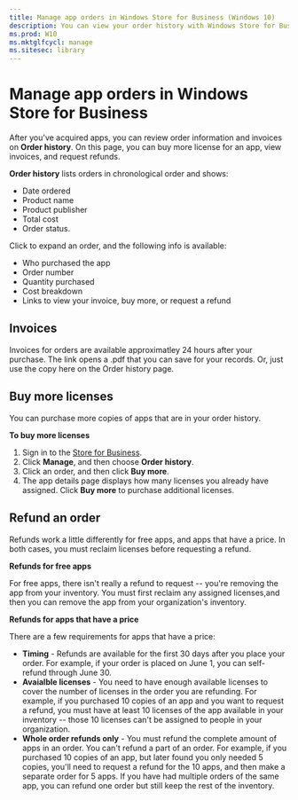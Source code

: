 ```yaml
---
title: Manage app orders in Windows Store for Business (Windows 10)
description: You can view your order history with Windows Store for Business. 
ms.prod: W10
ms.mktglfcycl: manage
ms.sitesec: library
---
```


# Manage app orders in Windows Store for Business

After you've acquired apps, you can review order information and invoices on **Order history**. On this page, you can buy more license for an app, view invoices, and request refunds. 

**Order history** lists orders in chronological order and shows:
- Date ordered
- Product name
- Product publisher
- Total cost
- Order status. 

Click to expand an order, and the following info is available:
- Who purchased the app
- Order number
- Quantity purchased
- Cost breakdown
- Links to view your invoice, buy more, or request a refund

## Invoices

Invoices for orders are available approximatley 24 hours after your purchase. The link opens a .pdf that you can save for your records. Or, just use the copy here on the Order history page. 

## Buy more licenses

You can purchase more copies of apps that are in your order history. 

**To buy more licenses** 

1.	Sign in to the [Store for Business](http://businessstore.microsoft.com).
2.	Click **Manage**, and then choose **Order history**.
3.  Click an order, and then click **Buy more**.
4.  The app details page displays how many licenses you already have assigned. Click **Buy more** to purchase additional licenses. 

## Refund an order

Refunds work a little differently for free apps, and apps that have a price. In both cases, you must reclaim licenses before requesting a refund.  

**Refunds for free apps**
 
 For free apps, there isn't really a refund to request -- you're removing the app from your inventory. You must first reclaim any assigned licenses,and then you can remove the app from your organization's inventory. 
 
 **Refunds for apps that have a price**
 
 There are a few requirements for apps that have a price:
 - **Timing** - Refunds are available for the first 30 days after you place your order. For example, if your order is placed on June 1, you can self-refund through June 30.
 - **Avaialble licenses** - You need to have enough available licenses to cover the number of licenses in the order you are refunding. For example, if you purchased 10 copies of an app and you want to request a refund, you must have at least 10 licenses of the app available in your inventory -- those 10 licenses can't be assigned to people in your organization.
 - **Whole order refunds only** - You must refund the complete amount of apps in an order. You can't refund a part of an order. For example, if you purchased 10 copies of an app, but later found you only needed 5 copies, you'll need to request a refund for the 10 apps, and then make a separate order for 5 apps. If you have had multiple orders of the same app, you can refund one order but still keep the rest of the inventory.  
